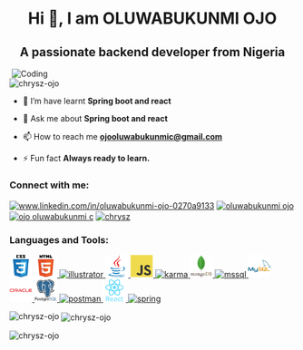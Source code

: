  <h1 align="center">Hi 👋, I am OLUWABUKUNMI   OJO</h1>
<h2 align="center">A passionate backend developer from Nigeria</h2>


<img align= "right" alt= "Coding" width= "500" src="https://as1.ftcdn.net/v2/jpg/02/49/95/92/1000_F_249959284_m3jl0iEr9gpdMeNjiRvFb7PFN9KrQGN3.jpg">


<p align="left"> <img src="https://komarev.com/ghpvc/?username=chrysz-ojo&label=Profile%20views&color=0e75b6&style=flat" alt="chrysz-ojo" /> </p>

- 🌱 I’m have learnt **Spring boot and react**

- 💬 Ask me about **Spring boot and react**

- 📫 How to reach me **ojooluwabukunmic@gmail.com**

- ⚡ Fun fact **Always ready to learn.**

<h3 align="left">Connect with me:</h3>
<p align="left">
<a href="https://linkedin.com/in/www.linkedin.com/in/oluwabukunmi-ojo-0270a9133" target="blank"><img align="center" src="https://raw.githubusercontent.com/rahuldkjain/github-profile-readme-generator/master/src/images/icons/Social/linked-in-alt.svg" alt="www.linkedin.com/in/oluwabukunmi-ojo-0270a9133" height="30" width="40" /></a>
<a href="https://stackoverflow.com/users/oluwabukunmi ojo" target="blank"><img align="center" src="https://raw.githubusercontent.com/rahuldkjain/github-profile-readme-generator/master/src/images/icons/Social/stack-overflow.svg" alt="oluwabukunmi ojo" height="30" width="40" /></a>
<a href="https://www.hackerrank.com/ojo oluwabukunmi c" target="blank"><img align="center" src="https://raw.githubusercontent.com/rahuldkjain/github-profile-readme-generator/master/src/images/icons/Social/hackerrank.svg" alt="ojo oluwabukunmi c" height="30" width="40" /></a>
<a href="https://www.leetcode.com/chrysz" target="blank"><img align="center" src="https://raw.githubusercontent.com/rahuldkjain/github-profile-readme-generator/master/src/images/icons/Social/leet-code.svg" alt="chrysz" height="30" width="40" /></a>
</p> <h3 align="left">Languages and Tools:</h3>
<img src="https://raw.githubusercontent.com/devicons/devicon/master/icons/css3/css3-original-wordmark.svg" alt="css3" width="40" height="40"/>  <a href="https://www.w3.org/html/" target="_blank" rel="noreferrer"> <img src="https://raw.githubusercontent.com/devicons/devicon/master/icons/html5/html5-original-wordmark.svg" alt="html5" width="40" height="40"/> </a> <a href="https://www.adobe.com/in/products/illustrator.html" target="_blank" rel="noreferrer"> <img src="https://www.vectorlogo.zone/logos/adobe_illustrator/adobe_illustrator-icon.svg" alt="illustrator" width="40" height="40"/> </a> <a href="https://www.java.com" target="_blank" rel="noreferrer"> <img src="https://raw.githubusercontent.com/devicons/devicon/master/icons/java/java-original.svg" alt="java" width="40" height="40"/> </a> <a href="https://developer.mozilla.org/en-US/docs/Web/JavaScript" target="_blank" rel="noreferrer"> <img src="https://raw.githubusercontent.com/devicons/devicon/master/icons/javascript/javascript-original.svg" alt="javascript" width="40" height="40"/> </a> <a href="https://karma-runner.github.io/latest/index.html" target="_blank" rel="noreferrer"> <img src="https://raw.githubusercontent.com/detain/svg-logos/780f25886640cef088af994181646db2f6b1a3f8/svg/karma.svg" alt="karma" width="40" height="40"/> </a> <a href="https://www.mongodb.com/" target="_blank" rel="noreferrer"> <img src="https://raw.githubusercontent.com/devicons/devicon/master/icons/mongodb/mongodb-original-wordmark.svg" alt="mongodb" width="40" height="40"/> </a> <a href="https://www.microsoft.com/en-us/sql-server" target="_blank" rel="noreferrer"> <img src="https://www.svgrepo.com/show/303229/microsoft-sql-server-logo.svg" alt="mssql" width="40" height="40"/> </a> <a href="https://www.mysql.com/" target="_blank" rel="noreferrer"> <img src="https://raw.githubusercontent.com/devicons/devicon/master/icons/mysql/mysql-original-wordmark.svg" alt="mysql" width="40" height="40"/> </a> <a href="https://www.oracle.com/" target="_blank" rel="noreferrer"> <img src="https://raw.githubusercontent.com/devicons/devicon/master/icons/oracle/oracle-original.svg" alt="oracle" width="40" height="40"/> </a> <a href="https://www.postgresql.org" target="_blank" rel="noreferrer"> <img src="https://raw.githubusercontent.com/devicons/devicon/master/icons/postgresql/postgresql-original-wordmark.svg" alt="postgresql" width="40" height="40"/> </a> <a href="https://postman.com" target="_blank" rel="noreferrer"> <img src="https://www.vectorlogo.zone/logos/getpostman/getpostman-icon.svg" alt="postman" width="40" height="40"/> </a> <a href="https://reactjs.org/" target="_blank" rel="noreferrer"> <img src="https://raw.githubusercontent.com/devicons/devicon/master/icons/react/react-original-wordmark.svg" alt="react" width="40" height="40"/> </a> <a href="https://spring.io/" target="_blank" rel="noreferrer"> <img src="https://www.vectorlogo.zone/logos/springio/springio-icon.svg" alt="spring" width="40" height="40"/> </a> 
<p><img align="left" src="https://github-readme-stats.vercel.app/api/top-langs?username=chrysz-ojo&show_icons=true&locale=en&layout=compact" alt="chrysz-ojo" /></p>

<p>&nbsp;<img align="center" src="https://github-readme-stats.vercel.app/api?username=chrysz-ojo&show_icons=true&locale=en" alt="chrysz-ojo" /></p>

<p><img align="center" src="https://github-readme-streak-stats.herokuapp.com/?user=chrysz-ojo&" alt="chrysz-ojo" /></p>

